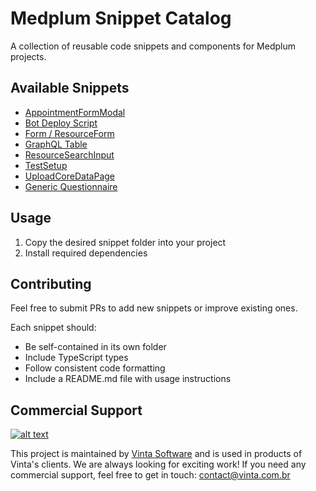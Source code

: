 # Medplum Snippet Catalog

A collection of reusable code snippets and components for Medplum projects.

## Available Snippets

- [AppointmentFormModal](snippets/AppointmentFormModal)
- [Bot Deploy Script](snippets/BotDeployScript)
- [Form / ResourceForm](snippets/Form)
- [GraphQL Table](snippets/GraphQLTable)
- [ResourceSearchInput](snippets/ResourceSearchInput)
- [TestSetup](snippets/TestSetup)
- [UploadCoreDataPage](snippets/UploadCoreDataPage)
- [Generic Questionnaire](snippets/GenericQuestionnaire)

## Usage

1. Copy the desired snippet folder into your project
2. Install required dependencies

## Contributing

Feel free to submit PRs to add new snippets or improve existing ones.

Each snippet should:

- Be self-contained in its own folder
- Include TypeScript types
- Follow consistent code formatting
- Include a README.md file with usage instructions

## Commercial Support

[![alt text](https://avatars2.githubusercontent.com/u/5529080?s=80&v=4 'Vinta Logo')](https://www.vinta.com.br/)

This project is maintained by [Vinta Software](https://www.vinta.com.br/) and is used in products of Vinta's clients. We are always looking for exciting work! If you need any commercial support, feel free to get in touch: contact@vinta.com.br

